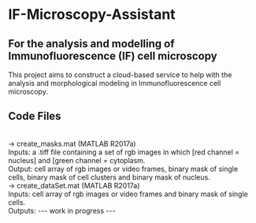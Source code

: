 # IF-Microscopy-Assistant
## For the analysis and modelling of Immunofluorescence (IF) cell microscopy
This project aims to construct a cloud-based service to help with the analysis and morphological modeling in Immunofluorescence cell microscopy.
<br>
## Code Files
<br>
-> create_masks.mat (MATLAB R2017a) <br />
Inputs: a .tiff file containing a set of rgb images in which [red channel = nucleus] and [green channel = cytoplasm. <br />
Output: cell array of rgb images or video frames, binary mask of single cells, binary mask of cell clusters and binary mask of nucleus.  
<br>
-> create_dataSet.mat  (MATLAB R2017a) <br />
Inputs: cell array of rgb images or video frames and binary mask of single cells. <br />
Outputs: --- work in progress ---
